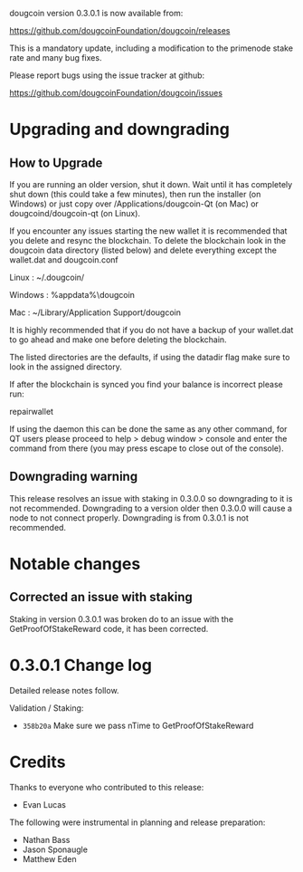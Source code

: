 dougcoin version 0.3.0.1 is now available from:

  https://github.com/dougcoinFoundation/dougcoin/releases

This is a mandatory update, including a modification to the primenode stake
rate and many bug fixes.

Please report bugs using the issue tracker at github:

  https://github.com/dougcoinFoundation/dougcoin/issues

Upgrading and downgrading
=========================

How to Upgrade
--------------

If you are running an older version, shut it down. Wait until it has completely
shut down (this could take a few minutes), then run the installer (on Windows)
or just copy over /Applications/dougcoin-Qt (on Mac) or dougcoind/dougcoin-qt (on Linux).

If you encounter any issues starting the new wallet it is recommended that you delete and resync the blockchain. To delete the blockchain look in the
dougcoin data directory (listed below) and delete everything except the wallet.dat and dougcoin.conf

Linux : ~/.dougcoin/

Windows : %appdata%\dougcoin

Mac : ~/Library/Application Support/dougcoin

It is highly recommended that if you do not have a backup of your wallet.dat
to go ahead and make one before deleting the blockchain.

The listed directories are the defaults, if using the datadir flag make sure to
look in the assigned directory.

If after the blockchain is synced you find your balance is incorrect please run:

repairwallet

If using the daemon this can be done the same as any other command, for QT users
please proceed to help > debug window > console and enter the command from there
(you may press escape to close out of the console).

Downgrading warning
---------------------

This release resolves an issue with staking in 0.3.0.0 so downgrading to it is
not recommended. Downgrading to a version older then 0.3.0.0 will cause a node
to not connect properly. Downgrading is from 0.3.0.1 is not recommended.

Notable changes
===============

Corrected an issue with staking
---------------------

Staking in version 0.3.0.1 was broken do to an issue with the GetProofOfStakeReward code, it has been corrected.

0.3.0.1 Change log
===================

Detailed release notes follow.

Validation / Staking:
- `358b20a` Make sure we pass nTime to GetProofOfStakeReward

Credits
=======

Thanks to everyone who contributed to this release:

- Evan Lucas

The following were instrumental in planning and release preparation:

- Nathan Bass
- Jason Sponaugle
- Matthew Eden
